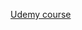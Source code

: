 [Udemy course](https://www.udemy.com/complete-course-on-data-visualization-matplotlib-and-python/learn/v4/overview)
